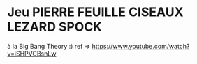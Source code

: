 # Jeu PIERRE FEUILLE CISEAUX LEZARD SPOCK 
à la Big Bang Theory :) ref => https://www.youtube.com/watch?v=iSHPVCBsnLw
